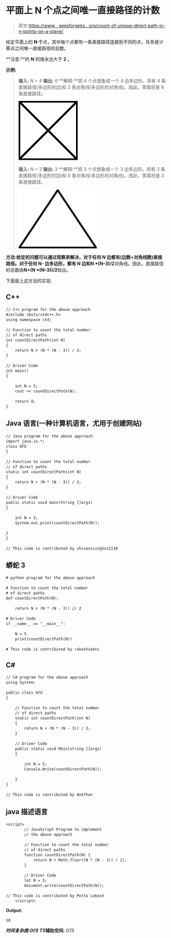 # 平面上 N 个点之间唯一直接路径的计数

> 原文:[https://www . geesforgeks . org/count-of-unique-direct-path-in-n-points-on-a-plane/](https://www.geeksforgeeks.org/count-of-unique-direct-path-between-n-points-on-a-plane/)

给定平面上的 **N 个**点，其中每个点都有一条直接路径连接到不同的点，任务是计算点之间唯一直接路径的总数。

**注意:**的 **N** 的值永远大于 **2** 。

**示例:**

> **输入:** N = 4
> **输出:** 6
> **解释:**把 4 个点想象成一个 4 边多边形。将有 4 条直接路径(多边形的边)和 2 条对角线(多边形的对角线)。因此，答案将是 6 条直接路径。
> 
> [![](img/20856e978ed72b01a0f05bdd83621824.png)](https://media.geeksforgeeks.org/wp-content/uploads/20210930213331/GFG1.png)
> 
> **输入:** N = 3
> **输出:** 3
> **解释:**把 3 个点想象成一个 3 边多边形。将有 3 条直接路径(多边形的边)和 0 条对角线(多边形的对角线)。因此，答案将是 3 条直接路径。
> 
> [![](img/9386f21fe1d75c9b1b398d017237d2e0.png)](https://media.geeksforgeeks.org/wp-content/uploads/20210930213520/gfg2.png)

**方法:**给定的问题可以通过观察来解决，对于任何 **N** 边都有**(边数+对角线数)**直接路径。对于任何 **N-** 边多边形，都有 **N** 边和**N *(N–3)/2**对角线。因此，直接路径的总数由**N+(N *(N–3))/2**给出。

下面是上述方法的实现:

## C++

```
// C++ program for the above approach
#include <bits/stdc++.h>
using namespace std;

// Function to count the total number
// of direct paths
int countDirectPath(int N)
{
    return N + (N * (N - 3)) / 2;
}

// Driver Code
int main()
{

    int N = 5;
    cout << countDirectPath(N);

    return 0;
}
```

## Java 语言(一种计算机语言，尤用于创建网站)

```
// Java program for the above approach
import java.io.*;
class GFG
{

// Function to count the total number
// of direct paths
static int countDirectPath(int N)
{
    return N + (N * (N - 3)) / 2;
}

// Driver Code
public static void main(String []args)
{

    int N = 5;
    System.out.print(countDirectPath(N));

}
}

// This code is contributed by shivanisinghss2110
```

## 蟒蛇 3

```
# python program for the above approach

# Function to count the total number
# of direct paths
def countDirectPath(N):

    return N + (N * (N - 3)) // 2

# Driver Code
if __name__ == "__main__":

    N = 5
    print(countDirectPath(N))

# This code is contributed by rakeshsahni
```

## C#

```
// C# program for the above approach
using System;

public class GFG
{

    // Function to count the total number
    // of direct paths
    static int countDirectPath(int N)
    {
        return N + (N * (N - 3)) / 2;
    }

    // Driver Code
    public static void Main(string []args)
    {

        int N = 5;
        Console.Write(countDirectPath(N));

    }
}

// This code is contributed by AnkThon
```

## java 描述语言

```
<script>
        // JavaScript Program to implement
        // the above approach

        // Function to count the total number
        // of direct paths
        function countDirectPath(N) {
            return N + Math.floor((N * (N - 3)) / 2);
        }

        // Driver Code
        let N = 5;
        document.write(countDirectPath(N));

// This code is contributed by Potta Lokesh
    </script>
```

**Output:** 

```
10
```

***时间复杂度:**O(1)*
T5**辅助空间:** O(1)